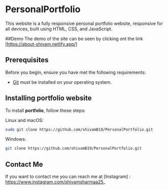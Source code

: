 # PersonalPortfolio

This website is a fully responsive personal portfolio website, responsive for all devices, built using HTML, CSS, and JavaScript.

##Demo
The demo of the site can be seen by clicking ont the link [https://about-shivam.netlify.app/]

## Prerequisites

Before you begin, ensure you have met the following requirements:

* [Git](https://git-scm.com/downloads "Download Git") must be installed on your operating system.

## Installing portfolio website

To install **portfolio**, follow these steps:

Linux and macOS:

```bash
sudo git clone https://github.com/shivamB19/PersonalPortfolio.git
```

Windows:

```bash
git clone https://github.com/shivamB19/PersonalPortfolio.git
```
## Contact Me

If you want to contact me you can reach me at [Instagram] : https://www.instagram.com/shivamsharmaa25_ 
